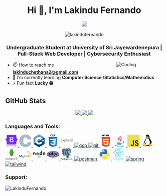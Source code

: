 <h1 align="center">Hi 👋, I'm Lakindu Fernando</h1>
<div align="center">
  <picture>
    <img src="https://github.com/7oSkaaa/7oSkaaa/blob/main/Images/about_me.gif?raw=true" width="50px">
  </picture>
  <p > <img src="https://komarev.com/ghpvc/?username=lakindufernamdo&label=Profile%20views&color=0e75b6&style=flat" alt="lakindufernando" />
</div>

<h3 align="center">Undergraduate Student at University of Sri Jayewardenepura | Full-Stack Web Developer | Cybersecurity Enthusiast</h3>





<img align="right" alt="Coding" width="150" src="https://i.pinimg.com/originals/81/17/8b/81178b47a8598f0c81c4799f2cdd4057.gif">

</p>


- 📫 How to reach me **lakinduchethana2@gmail.com**
- 🌱 I’m currently learning **Computer Science /Statistics/Mathematics**
- ⚡ Fun fact **Lucky 😁**


<p align="left">
  
</p>


<!-- Github Statistics Cards -->


## GitHub Stats
<div align="center">
  
  <!-- GitHub Streak Stats -->
  <a href="https://github.com/LakinduFernamdo">
    <img height="180em" src="https://streak-stats.demolab.com?user=LakinduFernamdo&theme=tokyonight&hide_border=true&border_radius=10"/>
  </a>

  <!-- GitHub Stats -->
  <a href="https://github.com/LakinduFernamdo">
    <img height="180em" src="https://github-readme-stats.vercel.app/api?username=LakinduFernamdo&show_icons=true&count_private=true&hide_border=true&theme=tokyonight&include_all_commits=true"/>
  </a>

  <!-- Top Languages -->
  <a href="https://github.com/LakinduFernamdo">
    <img height="180em" src="https://github-readme-stats.vercel.app/api/top-langs/?username=LakinduFernamdo&layout=compact&langs_count=10&card_width=320&hide_border=true&theme=tokyonight&hide=jupyter%20notebook"/>
  </a>

</div>


<!-- Language and Tools -->
<h3 align="left">Languages and Tools:</h3>
<p align="left"> <a href="https://getbootstrap.com" target="_blank" rel="noreferrer"> <img src="https://raw.githubusercontent.com/devicons/devicon/master/icons/bootstrap/bootstrap-plain-wordmark.svg" alt="bootstrap" width="40" height="40"/> </a> <a href="https://www.cprogramming.com/" target="_blank" rel="noreferrer"> <img src="https://raw.githubusercontent.com/devicons/devicon/master/icons/c/c-original.svg" alt="c" width="40" height="40"/> </a> <a href="https://www.w3schools.com/cpp/" target="_blank" rel="noreferrer"> <img src="https://raw.githubusercontent.com/devicons/devicon/master/icons/cplusplus/cplusplus-original.svg" alt="cplusplus" width="40" height="40"/> </a> <a href="https://www.w3schools.com/css/" target="_blank" rel="noreferrer"> <img src="https://raw.githubusercontent.com/devicons/devicon/master/icons/css3/css3-original-wordmark.svg" alt="css3" width="40" height="40"/> </a> <a href="https://expressjs.com" target="_blank" rel="noreferrer"> <img src="https://raw.githubusercontent.com/devicons/devicon/master/icons/express/express-original-wordmark.svg" alt="express" width="40" height="40"/> </a> <a href="https://cloud.google.com" target="_blank" rel="noreferrer"> <img src="https://www.vectorlogo.zone/logos/google_cloud/google_cloud-icon.svg" alt="gcp" width="40" height="40"/> </a> <a href="https://git-scm.com/" target="_blank" rel="noreferrer"> <img src="https://www.vectorlogo.zone/logos/git-scm/git-scm-icon.svg" alt="git" width="40" height="40"/> </a> <a href="https://www.w3.org/html/" target="_blank" rel="noreferrer"> <img src="https://raw.githubusercontent.com/devicons/devicon/master/icons/html5/html5-original-wordmark.svg" alt="html5" width="40" height="40"/> </a> <a href="https://www.java.com" target="_blank" rel="noreferrer"> <img src="https://raw.githubusercontent.com/devicons/devicon/master/icons/java/java-original.svg" alt="java" width="40" height="40"/> </a> <a href="https://developer.mozilla.org/en-US/docs/Web/JavaScript" target="_blank" rel="noreferrer"> <img src="https://raw.githubusercontent.com/devicons/devicon/master/icons/javascript/javascript-original.svg" alt="javascript" width="40" height="40"/> </a> <a href="https://www.linux.org/" target="_blank" rel="noreferrer"> <img src="https://raw.githubusercontent.com/devicons/devicon/master/icons/linux/linux-original.svg" alt="linux" width="40" height="40"/> </a> <a href="https://www.mongodb.com/" target="_blank" rel="noreferrer"> <img src="https://raw.githubusercontent.com/devicons/devicon/master/icons/mongodb/mongodb-original-wordmark.svg" alt="mongodb" width="40" height="40"/> </a> <a href="https://www.mysql.com/" target="_blank" rel="noreferrer"> <img src="https://raw.githubusercontent.com/devicons/devicon/master/icons/mysql/mysql-original-wordmark.svg" alt="mysql" width="40" height="40"/> </a> <a href="https://nodejs.org" target="_blank" rel="noreferrer"> <img src="https://raw.githubusercontent.com/devicons/devicon/master/icons/nodejs/nodejs-original-wordmark.svg" alt="nodejs" width="40" height="40"/> </a> <a href="https://www.php.net" target="_blank" rel="noreferrer"> <img src="https://raw.githubusercontent.com/devicons/devicon/master/icons/php/php-original.svg" alt="php" width="40" height="40"/> </a> <a href="https://www.postgresql.org" target="_blank" rel="noreferrer"> <img src="https://raw.githubusercontent.com/devicons/devicon/master/icons/postgresql/postgresql-original-wordmark.svg" alt="postgresql" width="40" height="40"/> </a> <a href="https://postman.com" target="_blank" rel="noreferrer"> <img src="https://www.vectorlogo.zone/logos/getpostman/getpostman-icon.svg" alt="postman" width="40" height="40"/> </a> <a href="https://www.python.org" target="_blank" rel="noreferrer"> <img src="https://raw.githubusercontent.com/devicons/devicon/master/icons/python/python-original.svg" alt="python" width="40" height="40"/> </a> <a href="https://reactjs.org/" target="_blank" rel="noreferrer"> <img src="https://raw.githubusercontent.com/devicons/devicon/master/icons/react/react-original-wordmark.svg" alt="react" width="40" height="40"/> </a> <a href="https://spring.io/" target="_blank" rel="noreferrer"> <img src="https://www.vectorlogo.zone/logos/springio/springio-icon.svg" alt="spring" width="40" height="40"/> </a> <a href="https://tailwindcss.com/" target="_blank" rel="noreferrer"> <img src="https://www.vectorlogo.zone/logos/tailwindcss/tailwindcss-icon.svg" alt="tailwind" width="40" height="40"/> </a> </p>


<!-- support -->
<h3 align="left">Support:</h3>
<p><a href="https://www.buymeacoffee.com/LakinduFernando"> <img align="left" src="https://cdn.buymeacoffee.com/buttons/v2/default-yellow.png" height="50" width="210" alt="LakinduFernando" /></a></p><br><br>


